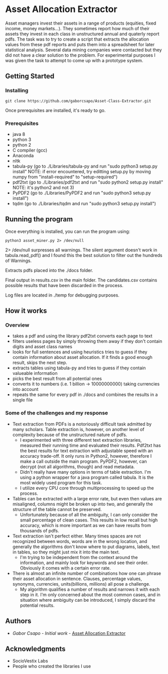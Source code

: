 # Asset Allocation Extractor

Asset managers invest their assets in a range of products (equities, fixed income, money markets...). They sometimes report how much of their assets they invest in each class in unstructured annual and quaterly report pdfs. The task was to try to create a script that extracts the allocation values from these pdf reports and puts them into a spreadsheet for later statistical analysis. Several data mining companies were contacted but they did not have a clear solution to the problem. For experimental purposes I was given the task to attempt to come up with a prototype system.

## Getting Started

### Installing
```
git clone https://github.com/gaborcsapo/Asset-Class-Extractor.git
```
Once prerequisites are installed, it's ready to go.

### Prerequisites

- java 8
- python 3
- python 2
- C compiler (gcc)
- Anaconda
- nltk
- tabula-py (go to ./Libraries/tabula-py and run "sudo python3 setup.py install" NOTE: if error encountered, try editting setup.py by moving numpy from "install-required" to "setup-required")
- pdf2txt (go to ./Libraries/pdf2txt and run "sudo python2 setup.py install" NOTE: it's python2 and not 3)
- PyPDF2 (go to ./Libraries/PyPDF2 and run "sudo python3 setup.py install")
- tqdm (go to ./Libraries/tqdm and run "sudo python3 setup.py install")


## Running the program

Once everything is installed, you can run the program using:
```
python3 asset_miner.py 2> /dev/null
```
2> /dev/null surpresses all warnings. The silent argument doesn't work in tabula.read_pdf() and I found this the best solution to filter out the hundreds of Warnings.

Extracts pdfs placed into the ./docs folder.

Final output in results.csv in the main folder. The candidates.csv contains possible results that have been discarded in the process.

Log files are located in ./temp for debugging purposes.

## How it works

### Overview
- takes a pdf and using the library pdf2txt converts each page to text
- filters useless pages by simply throwing them away if they don't contain digits and asset class names
- looks for full sentences and using heuristics tries to guess if they contain information about asset allocation. If it finds a good enough result, skips the next step.
- extracts tables using tabula-py and tries to guess if they contain valueable information
- picks the best result from all potential ones
- converts it to numbers (i.e. 1 billion -> 10000000000) taking currencies into account
- repeats the same for every pdf in ./docs and combines the results in a single file

### Some of the challenges and my response
 - Text extraction from PDFs is a notoriously difficult task admitted by many scholars. Table extraction is, however, on another level of complexity because of the unstructured nature of pdfs.
 	- I experimented with three different text extraction libraries, measured their running time and evaluated their results. Pdf2txt has the best results for text extraction with adjustable speed with an accuracy trade-off. It only runs in Python2, however, therefore I make a call outside the main program. PyPDF2, however, can decrypt (not all algorithms, though) and read metadata. 
 	- Didn't really have many options in terms of table extraction. I'm using a python wrapper for a java program called tabula. It is the most widely used program for this task.
 	- I utilize every CPU core through multiprocessing to speed up the process.
 - Tables can be extracted with a large error rate, but even then values are misaligned, columns might be broken up into two, and generally the structure of the table cannot be preserved. 
 	- Unfortunately because of all the ambiguity, I can only consider the small percentage of clean cases. This results in low recall but high accuracy, which is more important as we can have results from thousands of pdfs.
 - Text extraction isn't perfect either. Many times spaces are not recognized between words, words are in the wrong location, and generally the algorithms don't know where to put diagrams, labels, text in tables, so they might just mix it into the main text.
 	- I'm trying to be independent from the context around the information, and mainly look for keywords and see their order. Obviously it comes with a certain error rate.
 - There is almost an infinite number of combinations how one can phrase their asset allocation in sentence. Clauses, percentage values, synonyms, currencies, units(billions, millions) all pose a challenge. 
 	- My algorithm qualifies a number of results and narrows it with each step in it. I'm only concerned about the most common cases, and in situation where ambiguity can be introduced, I simply discard the potential results. 


## Authors

* *Gabor Csapo* - *Initial work* - [Asset Allocation Extractor](https://github.com/Asset-Class-Extractor)


## Acknowledgments

* SocioVestix Labs
* People who created the libraries I use
